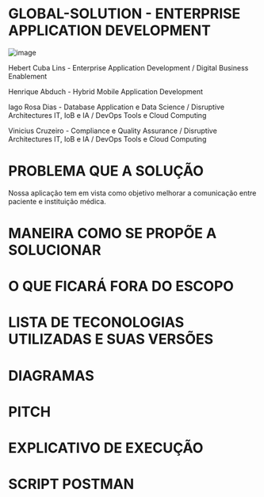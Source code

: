 # GLOBAL-SOLUTION - ENTERPRISE APPLICATION DEVELOPMENT

![image](https://github.com/HebertLins/Sprint-1-JAVA/assets/111543334/cfad3699-e26c-4688-ba36-528b5e970c8a)

Hebert Cuba Lins    - Enterprise Application Development / Digital Business Enablement

Henrique Abduch     - Hybrid Mobile Application Development

Iago Rosa Dias      - Database Application e Data Science / Disruptive Architectures IT, IoB e IA / DevOps Tools e Cloud Computing

Vinicius Cruzeiro   - Compliance e Quality Assurance / Disruptive Architectures IT, IoB e IA / DevOps Tools e Cloud Computing


# PROBLEMA QUE A SOLUÇÃO

Nossa aplicação tem em vista como objetivo melhorar a comunicação entre paciente e instituição médica. 

# MANEIRA COMO SE PROPÕE A SOLUCIONAR

# O QUE FICARÁ FORA DO ESCOPO

# LISTA DE TECONOLOGIAS UTILIZADAS E SUAS VERSÕES

# DIAGRAMAS




# PITCH

# EXPLICATIVO DE EXECUÇÃO

# SCRIPT POSTMAN

